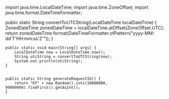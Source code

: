 import java.time.LocalDateTime;
import java.time.ZoneOffset;
import java.time.format.DateTimeFormatter;
 
 public static String convertToUTCString(LocalDateTime localDateTime) {
        ZonedDateTime zonedDateTime = localDateTime.atOffset(ZoneOffset.UTC);
        return zonedDateTime.format(DateTimeFormatter.ofPattern("yyyy-MM-dd'T'HH:mm:ss'Z'"));
    }

    public static void main(String[] args) {
        LocalDateTime now = LocalDateTime.now();
        String utcString = convertToUTCString(now);
        System.out.println(utcString);
    }


    public static String generateRequestId() {
        return "KT" + new Random().ints(10000000, 99999999).findFirst().getAsInt();
    }
